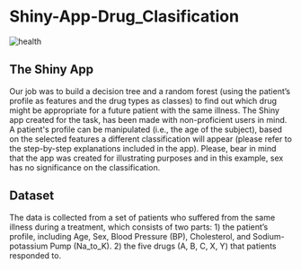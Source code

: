 # Shiny-App-Drug_Clasification

![health](https://user-images.githubusercontent.com/90454554/175664584-1336505e-aa15-4706-b925-005ec84c80cd.jpg)


## The Shiny App
Our job was to build a decision tree and a random forest (using the patient’s profile as features and the drug types as classes) to find out which drug might be appropriate for a future patient with the same illness. 
The Shiny app created for the task, has been made with non-proficient users in mind. A patient's profile can be manipulated (i.e., the age of the subject), based on the selected features a different classification will appear (please refer to the step-by-step explanations included in the app).
Please, bear in mind that the app was created for illustrating purposes and in this example, sex has no significance on the classification.

## Dataset
The data is collected from a set of patients who suffered from the same illness during a treatment, which consists of two parts: 1) the patient’s profile, including Age, Sex, Blood Pressure (BP), Cholesterol, and Sodium-potassium Pump (Na_to_K). 
2) the five drugs (A, B, C, X, Y) that patients responded to.
